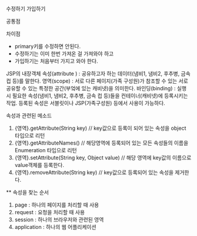 수정하기
가입하기

공통점

차이점
- primary키를 수정하면 안된다.
- 수정하기는 이미 한번 가져온 걸 가져와야 하고
- 가입하기는 처음부터 가지고 와야 한다.

JSP의 내장객체
속성(attribute ) 	: 공유하고자 하는 데이터(냄비1, 냄비2, 후추병, 금속 컵 등)를 말한다.
영역(scope) 		: 서로 다른 페이지(가족 구성원)가 참조할 수 있는 서로 공유할 수 있는 특정한 공간(부엌에 있는 캐비넷)을 의미한다. 
바인딩(binding)	: 실행 시 필요한 속성(냄비1, 냄비2, 후추병, 금속 컵 등)들을 컨테이너(캐비넷)에 등록시키는 작업. 등록된 속성은 서블릿이나 JSP(가족구성원) 등에서 사용이 가능하다.

속성과 관련된 메소드 

1. {영역}.getAttribute(String key) // key값으로 등록이 되어 있는 속성을 object 타입으로 리턴
2. {영역}.getAttributeNames() // 해당영역에 등록되어 있는 모든 속성들의 이름을 Enumeration 타입으로 리턴
3. {영역}.setAttribute(String key, Object value) // 해당 영역에 key값의 이름으로 value객체를 등록한다.
4. {영역}.removeAttribute(String key) // key값으로 등록되어 있는 속성을 제거한다.


** 속성을 찾는 순서
1. page : 하나의 페이지를 처리할 때 사용
2. request : 요청을 처리할 때 사용
3. session : 하나의 브라우저와 관련된 영역
4. application : 하나의 웹 어플리케이션